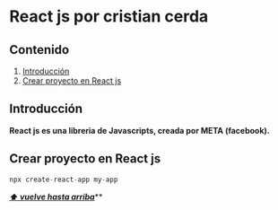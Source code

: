 # React js por cristian cerda 

## Contenido
  1. [Introducción](#introducción)
  2. [Crear proyecto en React js](#crear-proyecto)



## Introducción

**React js es una libreria de Javascripts, creada por META (facebook).**

## Crear proyecto en React js

```javascript
npx create-react-app my-app
```
*****[⬆ vuelve hasta arriba](#contenido)*******

